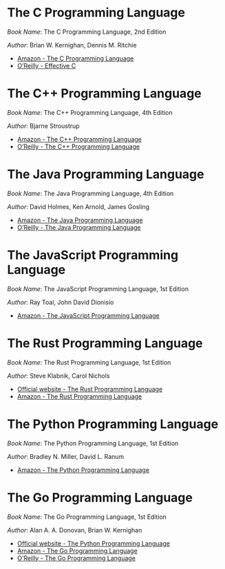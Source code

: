 # The C Programming Language

*Book Name*: The C Programming Language, 2nd Edition

*Author*: Brian W. Kernighan, Dennis M. Ritchie

* [Amazon - The C Programming Language](https://www.amazon.com/Programming-Language-2nd-Brian-Kernighan/dp/0131103628)
* [O’Reilly - Effective C](https://www.oreilly.com/library/view/effective-c/9781098125677/)

# The C++ Programming Language

*Book Name*: The C++ Programming Language, 4th Edition

*Author*: Bjarne Stroustrup

* [Amazon - The C++ Programming Language](https://www.amazon.com/C-Programming-Language-4th/dp/0321563840)
* [O’Reilly - The C++ Programming Language](https://www.oreilly.com/library/view/the-c-programming/9780133522884/)

# The Java Programming Language

*Book Name*: The Java Programming Language, 4th Edition

*Author*: David Holmes, Ken Arnold, James Gosling

* [Amazon - The Java Programming Language](https://www.amazon.com/Java-Programming-Language-4th/dp/0321349806)
* [O’Reilly - The Java Programming Language](https://www.oreilly.com/library/view/the-javatm-programming/0321349806/)

# The JavaScript Programming Language

*Book Name*: The JavaScript Programming Language, 1st Edition

*Author*: Ray Toal, John David Dionisio

* [Amazon - The JavaScript Programming Language](https://www.amazon.com/JavaScript-Programming-Language-Ray-Toal/dp/0763766585)

# The Rust Programming Language

*Book Name*: The Rust Programming Language, 1st Edition

*Author*: Steve Klabnik, Carol Nichols

* [Official website - The Rust Programming Language](https://doc.rust-lang.org/book/)
* [Amazon - The Rust Programming Language](https://www.amazon.com/Rust-Programming-Language-Steve-Klabnik/dp/1593278284)

# The Python Programming Language

*Book Name*: The Python Programming Language, 1st Edition

*Author*: Bradley N. Miller, David L. Ranum

* [Amazon - The Python Programming Language](https://www.amazon.com/Python-Programming-Language-Bradley-Miller/dp/076374316X)

# The Go Programming Language

*Book Name*: The Go Programming Language, 1st Edition

*Author*: Alan A. A. Donovan, Brian W. Kernighan

* [Official website - The Python Programming Language](https://www.gopl.io/)
* [Amazon - The Go Programming Language](https://www.amazon.com/Programming-Language-Addison-Wesley-Professional-Computing/dp/0134190440)
* [O’Reilly - The Go Programming Language](https://www.oreilly.com/library/view/the-go-programming/9780134190570/)